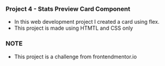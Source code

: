 ### Project 4 - Stats Preview Card Component

- In this web development project I created a card using flex.
- This project is made using HTMTL and CSS only

### NOTE

- This project is a challenge from frontendmentor.io